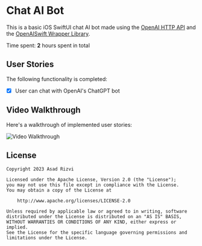 # Chat AI Bot

This is a basic iOS SwiftUI chat AI bot made using the [OpenAI HTTP API](https://platform.openai.com/docs/api-reference) and the [OpenAISwift Wrapper Library](https://github.com/adamrushy/OpenAISwift).

Time spent: **2** hours spent in total

## User Stories

The following functionality is completed:

- [x] User can chat with OpenAI's ChatGPT bot

## Video Walkthrough

Here's a walkthrough of implemented user stories:

<img src='demo.gif' title='Video Walkthrough' width='' alt='Video Walkthrough' /><br>

## License

    Copyright 2023 Asad Rizvi

    Licensed under the Apache License, Version 2.0 (the "License");
    you may not use this file except in compliance with the License.
    You may obtain a copy of the License at

        http://www.apache.org/licenses/LICENSE-2.0

    Unless required by applicable law or agreed to in writing, software
    distributed under the License is distributed on an "AS IS" BASIS,
    WITHOUT WARRANTIES OR CONDITIONS OF ANY KIND, either express or implied.
    See the License for the specific language governing permissions and
    limitations under the License.
